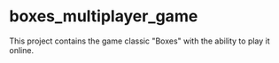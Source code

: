 # boxes_multiplayer_game
This project contains the game classic "Boxes" with the ability to play it online.
